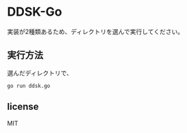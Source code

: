# DDSK-Go

実装が2種類あるため、ディレクトリを選んで実行してください。

## 実行方法

選んだディレクトリで、

```
go run ddsk.go
```

## license

MIT
